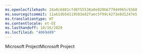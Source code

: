 ```yaml
---
ms.openlocfilehash: 2da0c6881cfd8f55538a0e020bb779d4965c9368
ms.sourcegitcommit: 11a61db54119503e82faec5f99c4273e8d1247e5
ms.translationtype: HT
ms.contentlocale: et-EE
ms.lasthandoff: 10/16/2020
ms.locfileid: "4069489"
---
```

<span data-ttu-id="4cc18-101">Microsoft Project</span><span class="sxs-lookup"><span data-stu-id="4cc18-101">Microsoft Project</span></span>